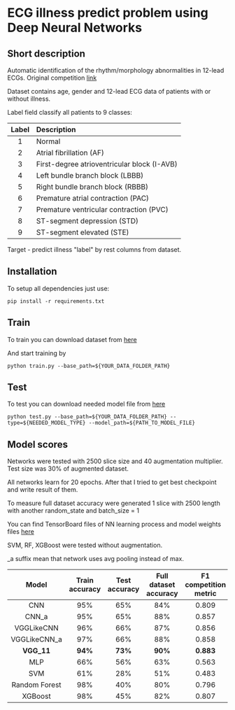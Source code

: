 # ECG illness predict problem using Deep Neural Networks
## Short description
Automatic identification of the rhythm/morphology abnormalities in 12-lead ECGs. 
Original competition [link](http://2018.icbeb.org/Challenge.html)

Dataset contains age, gender and 12-lead ECG data of patients with or without illness.
 
Label field classify all patients to 9 classes:

| Label  | Description  | 
| :---: | :--- |
| 1 | Normal |
| 2 | Atrial fibrillation (AF) |
| 3 | First-degree atrioventricular block (I-AVB) |
| 4 | Left bundle branch block (LBBB) |
| 5 | Right bundle branch block (RBBB) |
| 6 | Premature atrial contraction (PAC) |
| 7 | Premature ventricular contraction (PVC) |
| 8 | ST-segment depression (STD) |
| 9 | ST-segment elevated (STE) |


Target - predict illness "label" by rest columns from dataset.


## Installation
To setup all dependencies just use:

`pip install -r requirements.txt`

## Train
To train you can download dataset from [here](https://drive.google.com/open?id=1Et6O5ihcFuPDXgnkTnUvuwTao0Pmayvq)

And start training by 

`python train.py --base_path=${YOUR_DATA_FOLDER_PATH}`

## Test
To test you can download needed model file from [here](https://drive.google.com/open?id=1aIyH4n2bxR1vX3d95IOmp5dsQOIeh9U2)

`python test.py --base_path=${YOUR_DATA_FOLDER_PATH} --type=${NEEDED_MODEL_TYPE} --model_path=${PATH_TO_MODEL_FILE}`

## Model scores
Networks were tested with 2500 slice size and 40 augmentation multiplier. 
Test size was 30% of augmented dataset.

All networks learn for 20 epochs. After that I tried to get 
best checkpoint and write result of them.

To measure full dataset accuracy were generated 1 slice with 2500 
length with another random_state and batch_size = 1

You can find TensorBoard files of NN learning process and model weights files [here](https://drive.google.com/open?id=1aIyH4n2bxR1vX3d95IOmp5dsQOIeh9U2) 

SVM, RF, XGBoost were tested without augmentation. 

_a suffix mean that network uses avg pooling instead of max.

| Model  | Train accuracy  |  Test accuracy  | Full dataset accuracy  | F1 competition metric | Faf | Fblock | Fpc | Fst | Inference time (ms / record) |
|:------:|:---------------:|:---------------:|:----------------------:|:---------------------:|:---:|:------:|:---:|:---:|:------------------------------------:|
|CNN   | 95% | 65% | 84% | 0.809 | 0.758 | 0.889 | 0.713 | 0.807 | 2.609 |
|CNN_a   |  95% | 65%  |  88% | 0.857 | 0.876 | 0.908 | 0.794 | 0.848 | <b> 2.529 </b> | 
|VGGLikeCNN   | 96%  | 66%  | 87%  | 0.856  | 0.883 | 0.883 | 0.817 | 0.861 | 3.011 |
|VGGLikeCNN_a   | 97%  | 66%  | 88%  | 0.858 | 0.891 | 0.901 |  0.808 | 0.856 | 2.987 |
|<b>VGG_11</b>   | <b>94%</b>  | <b>73%</b>  | <b>90% </b> | <b>0.883 </b> | <b> 0.903 </b> | <b> 0.927 </b> | <b> 0.820 </b> | <b> 0.889 </b> | 3.758 |   
|MLP   | 66%  | 56%  | 63%  | 0.563 | 0.598 | 0.708 | 0.422 | 0.557 | 1.925 | 
|SVM   | 61%   | 28%  | 51%  | 0.483 | 0.557 | 0.517 | 0.508 | 0.444 | 164.133
|Random Forest | 98%  | 40% | 80% | 0.796 |  0.777 | 0.812 | 0.802 | 0.790 | 0.082 |  
|XGBoost   | 98%  | 45%  | 82%  | 0.807 | 0.783 | 0.841 | 0.795 | 0.808 |  2.657 |


